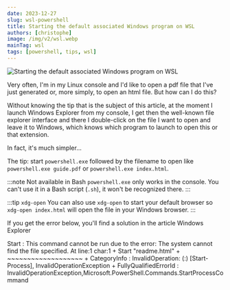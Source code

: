 ```yaml
---
date: 2023-12-27
slug: wsl-powershell
title: Starting the default associated Windows program on WSL
authors: [christophe]
image: /img/v2/wsl.webp
mainTag: wsl
tags: [powershell, tips, wsl]
---
```

![Starting the default associated Windows program on WSL](/img/v2/wsl.webp)

Very often, I'm in my Linux console and I'd like to open a pdf file that I've just generated or, more simply, to open an html file. But how can I do this?

Without knowing the tip that is the subject of this article, at the moment I launch <Link to="/blog/wsl-windows-explorer">Windows Explorer</Link> from my console, I get then the well-known file explorer interface and there I double-click on the file I want to open and leave it to Windows, which knows which program to launch to open this or that extension.

In fact, it's much simpler...

<!-- truncate -->

The tip: start `powershell.exe` followed by the filename to open like `powershell.exe guide.pdf` or `powershell.exe index.html`.

:::note Not available in Bash
`powershell.exe` only works in the console. You can't use it in a Bash script (`.sh`), it won't be recognized there.
:::

:::tip `xdg-open`
You can also use `xdg-open` to start your default browser so `xdg-open index.html` will open the file in your Windows browser.
:::

If you get the error below, you'll find a solution in the article <Link to="/blog/wsl-windows-explorer#wsl-localhost-is-not-accessible">Windows Explorer</Link>

<Terminal title="Powershell">
Start : This command cannot be run due to the error: The system cannot find the file specified.
At line:1 char:1
+ Start "readme.html"
+ ~~~~~~~~~~~~~~~~~~~
    + CategoryInfo          : InvalidOperation: (:) [Start-Process], InvalidOperationException
    + FullyQualifiedErrorId : InvalidOperationException,Microsoft.PowerShell.Commands.StartProcessCommand
</Terminal>
